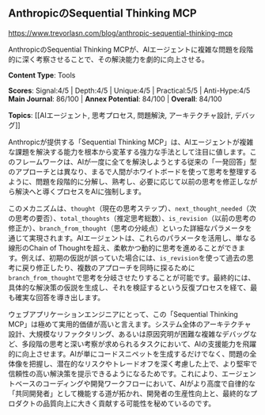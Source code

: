 ## AnthropicのSequential Thinking MCP

https://www.trevorlasn.com/blog/anthropic-sequential-thinking-mcp

AnthropicのSequential Thinking MCPが、AIエージェントに複雑な問題を段階的に深く考察させることで、その解決能力を劇的に向上させる。

**Content Type**: Tools

**Scores**: Signal:4/5 | Depth:4/5 | Unique:4/5 | Practical:5/5 | Anti-Hype:4/5
**Main Journal**: 86/100 | **Annex Potential**: 84/100 | **Overall**: 84/100

**Topics**: [[AIエージェント, 思考プロセス, 問題解決, アーキテクチャ設計, デバッグ]]

Anthropicが提供する「Sequential Thinking MCP」は、AIエージェントが複雑な課題を解決する能力を根本から変革する強力な手法として注目に値します。このフレームワークは、AIが一度に全てを解決しようとする従来の「一発回答」型のアプローチとは異なり、まるで人間がホワイトボードを使って思考を整理するように、問題を段階的に分解し、熟考し、必要に応じて以前の思考を修正しながら解決へと導くプロセスをAIに強制します。

このメカニズムは、`thought`（現在の思考ステップ）、`next_thought_needed`（次の思考の要否）、`total_thoughts`（推定思考総数）、`is_revision`（以前の思考の修正か）、`branch_from_thought`（思考の分岐点）といった詳細なパラメータを通じて実現されます。AIエージェントは、これらのパラメータを活用し、単なる線形のChain of Thoughtを超え、柔軟かつ動的に思考を進めることができます。例えば、初期の仮説が誤っていた場合には、`is_revision`を使って過去の思考に戻り修正したり、複数のアプローチを同時に探るために`branch_from_thought`で思考を分岐させたりすることが可能です。最終的には、具体的な解決策の仮説を生成し、それを検証するという反復プロセスを経て、最も確実な回答を導き出します。

ウェブアプリケーションエンジニアにとって、この「Sequential Thinking MCP」は極めて実用的価値が高いと言えます。システム全体のアーキテクチャ設計、大規模なリファクタリング、あるいは原因究明が困難な複雑なデバッグなど、多段階の思考と深い考察が求められるタスクにおいて、AIの支援能力を飛躍的に向上させます。AIが単にコードスニペットを生成するだけでなく、問題の全体像を把握し、潜在的なリスクやトレードオフを深く考慮した上で、より堅牢で信頼性の高い解決策を提示できるようになるためです。これにより、エージェントベースのコーディングや開発ワークフローにおいて、AIがより高度で自律的な「共同開発者」として機能する道が拓かれ、開発者の生産性向上と、最終的なプロダクトの品質向上に大きく貢献する可能性を秘めているのです。